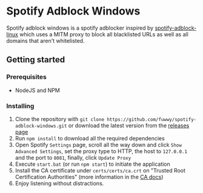Spotify Adblock Windows
=========

Spotify adblock windows is a spotify adblocker inspired by [spotify-adblock-linux](https://github.com/abba23/spotify-adblock-linux) which uses a MITM proxy to block all blacklisted URLs as well as all domains that aren't whitelisted.

## Getting started

### Prerequisites
 - NodeJS and NPM

### Installing
 1. Clone the repository with `git clone https://github.com/fuwwy/spotify-adblock-windows.git` or download the latest version from the [releases page](https://github.com/fuwwy/spotify-adblock-windows/releases)
 2. Run `npm install` to download all the required dependencies
 3. Open Spotify `Settings` page, scroll all the way down and click `Show Advanced Settings`, set the proxy type to HTTP, the host to `127.0.0.1` and the port to `8081`, finally, click `Update Proxy`
 4. Execute `start.bat` (or run `npm start`) to initiate the application
 5. Install the CA certificate under `certs/certs/ca.crt` on "Trusted Root Certification Authorities" (more information in the [CA docs](./docs/CA.md))
 6. Enjoy listening without distractions.
